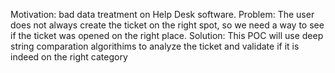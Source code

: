 Motivation: bad data treatment on Help Desk software.
Problem: The user does not always create the ticket on the right spot, so we need a way to see if the ticket was opened on the right place.
Solution: This POC will use deep string comparation algorithims to analyze the ticket and validate if it is indeed on the right category
